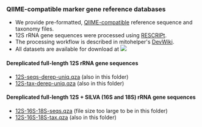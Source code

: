 ### QIIME-compatible marker gene reference databases
- We provide pre-formatted, [QIIME-compatible](https://docs.qiime2.org/2021.4/data-resources/) reference sequence and taxonomy files. 
- 12S rRNA gene sequences were processed using [RESCRIPt](https://github.com/bokulich-lab/RESCRIPt). 
- The processing workflow is described in mitohelper's [DevWiki](https://github.com/aomlomics/mitohelper/wiki/9.-Creating-QIIME-compatible-reference-databases).
- All datasets are available for download at [<img src=https://zenodo.org/badge/DOI/10.5281/zenodo.5403427.svg>](https://doi.org/10.5281/zenodo.5403427)

#### Dereplicated full-length 12S rRNA gene sequences
- [12S-seqs-derep-uniq.qza](https://doi.org/10.5281/zenodo.5403427) (also in this folder)
- [12S-tax-derep-uniq.qza](https://doi.org/10.5281/zenodo.5403427) (also in this folder)

#### Dereplicated full-length 12S + SILVA (16S and 18S) rRNA gene sequences
- [12S-16S-18S-seqs.qza](https://doi.org/10.5281/zenodo.5403427) (file size too large to be in this folder)
- [12S-16S-18S-tax.qza](https://doi.org/10.5281/zenodo.5403427) (also in this folder)
